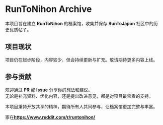 # RunToNihon Archive

本项目旨在建立 **RunToNihon** 的档案馆，收集并保存 **RunToJapan** 社区中的历史优质帖子。

## 项目现状

项目仍在起步阶段，内容较少，但会持续更新与扩充。敬请期待更多内容上线。

## 参与贡献

欢迎通过 **PR** 或 **Issue** 分享你的想法和建议。  
无论是补充资料、优化内容，还是提出改进意见，都是对项目最宝贵的支持。

本项目秉持开放共享的精神，期待所有人共同参与，让档案馆更加完整与丰富。


家在**https://www.reddit.com/r/runtonihon/**
